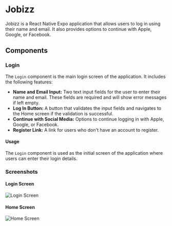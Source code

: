 # Jobizz

Jobizz is a React Native Expo application that allows users to log in using their name and email. It also provides options to continue with Apple, Google, or Facebook.

## Components

### Login

The `Login` component is the main login screen of the application. It includes the following features:

- **Name and Email Input:** Two text input fields for the user to enter their name and email. These fields are required and will show error messages if left empty.
- **Log In Button:** A button that validates the input fields and navigates to the Home screen if the validation is successful.
- **Continue with Social Media:** Options to continue logging in with Apple, Google, or Facebook.
- **Register Link:** A link for users who don't have an account to register.

#### Usage

The `Login` component is used as the initial screen of the application where users can enter their login details.

### Screenshots

#### Login Screen

![Login Screen]()

 #### Home Screen
![Home Screen]()

